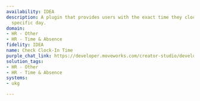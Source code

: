 ```yaml
---
availability: IDEA
description: A plugin that provides users with the exact time they clocked in on a
  specific day.
domain:
- HR - Other
- HR - Time & Absence
fidelity: IDEA
name: Check Clock-In Time
purple_chat_link: https://developer.moveworks.com/creator-studio/developer-tools/purple-chat/?conversation=%7B%22startTimestamp%22%3A%2211%3A43%2BAM%22%2C%22messages%22%3A%5B%7B%22role%22%3A%22user%22%2C%22parts%22%3A%5B%7B%22richText%22%3A%22What+time+did+I+clock+in+every+day+this+week%3F%22%7D%5D%7D%2C%7B%22role%22%3A%22assistant%22%2C%22parts%22%3A%5B%7B%22reasoningSteps%22%3A%5B%7B%22status%22%3A%22success%22%2C%22richText%22%3A%22Fetches+clock-in+times+for+the+user+from+the+HR+system+for+the+current+week%22%7D%5D%7D%2C%7B%22richText%22%3A%22%3Cp%3EHere+are+your+clock-in+times+for+this+week%3A%3Cbr%3E%3C%2Fp%3E%22%7D%2C%7B%22richText%22%3A%22%3Cb%3E%3Cp%3EMonday%3Cbr%3E%3C%2Fp%3E%3C%2Fb%3E%3Cbr%3E%3Cp%3E8%3A45+AM%3Cbr%3E%3C%2Fp%3E%22%7D%2C%7B%22richText%22%3A%22%3Cb%3E%3Cp%3ETuesday%3Cbr%3E%3C%2Fp%3E%3C%2Fb%3E%3Cbr%3E%3Cp%3E9%3A00+AM%3Cbr%3E%3C%2Fp%3E%22%7D%2C%7B%22richText%22%3A%22%3Cb%3E%3Cp%3EWednesday%3Cbr%3E%3C%2Fp%3E%3C%2Fb%3E%3Cbr%3E%3Cp%3E8%3A30+AM%3Cbr%3E%3C%2Fp%3E%22%7D%2C%7B%22richText%22%3A%22%3Cb%3E%3Cp%3EThursday%3Cbr%3E%3C%2Fp%3E%3C%2Fb%3E%3Cbr%3E%3Cp%3E9%3A15+AM%3Cbr%3E%3C%2Fp%3E%22%7D%2C%7B%22richText%22%3A%22%3Cb%3E%3Cp%3EFriday%3Cbr%3E%3C%2Fp%3E%3C%2Fb%3E%3Cbr%3E%3Cp%3E8%3A50+AM%3Cbr%3E%3C%2Fp%3E%22%7D%5D%7D%5D%7D
solution_tags:
- HR - Other
- HR - Time & Absence
systems:
- ukg

---
```

